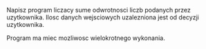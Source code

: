 Napisz program liczacy sume odwrotnosci liczb podanych przez uzytkownika. Ilosc danych wejsciowych uzalezniona jest od decyzji uzytkownika.

Program ma miec mozliwosc wielokrotnego wykonania.